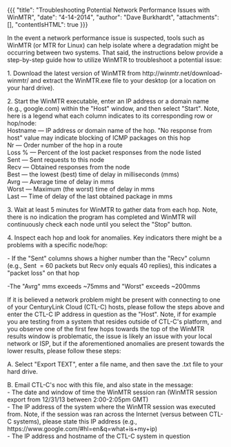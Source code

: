 {{{
  "title": "Troubleshooting Potential Network Performance Issues with WinMTR",
  "date": "4-14-2014",
  "author": "Dave Burkhardt",
  "attachments": [],
  "contentIsHTML": true
}}}

<p>In the event a network performance issue is suspected, tools such as WinMTR (or MTR for Linux) can help isolate where a degradation might be occurring between two systems. That said, the instructions below provide a step-by-step guide how to utilize WinMTR
  to troubleshoot a potential issue:</p>
<p>1. Download the latest version of WinMTR from http://winmtr.net/download-winmtr/ and extract the WinMTR.exe file to your desktop (or a location on your hard drive).</p>
<p>2. Start the WinMTR executable, enter an IP address or a domain name (e.g., google.com) within the "Host" window, and then select "Start". Note, here is a legend what each column indicates to its corresponding row or hop/node:
  <br />Hostname — IP address or domain name of the hop. "No response from host" value may indicate blocking of ICMP packages on this hop
  <br />Nr — Order number of the hop in a route
  <br />Loss % — Percent of the lost packet responses from the node listed
  <br />Sent — Sent requests to this node
  <br />Recv — Obtained responses from the node
  <br />Best — the lowest (best) time of delay in milliseconds (mms)
  <br />Avrg — Average time of delay in mms
  <br />Worst — Maximum (the worst) time of delay in mms
  <br />Last — Time of delay of the last obtained package in mms</p>
<p>3. Wait at least 5 minutes for WinMTR to gather data from each hop. Note, there is no indication the program has completed and WinMTR will continuously check each node until you select the "Stop" button.</p>
<p>4. Inspect each hop and look for anomalies. Key indicators there might be a problems with a specific node/hop:</p>
<p>- If the "Sent" columns shows a higher number than the "Recv" column (e.g., Sent &nbsp;= 60 packets but Recv&nbsp;only equals 40 replies), this indicates a "packet loss" on that hop</p>
<p>-The "Avrg" mms exceeds ~75mms and "Worst" exceeds ~200mms</p>

<p>If it is believed a network problem might be present with connecting to one of your CenturyLink Cloud (CTL-C) hosts, please follow the steps above and enter the CTL-C IP address in question as the "Host". Note, if for example you are testing from a system
  that resides outside of CTL-C's platform, and you observe one of the first few hops towards the top of the WinMTR results window is problematic, the issue is likely an issue with your local network or ISP, but if the aforementioned anomalies are present
  towards the lower results, please follow these steps:</p>
<p>A. Select "Export TEXT", enter a file name, and then save the .txt file to your hard drive.</p>
<p>B. Email CTL-C's noc with this file, and also state in the message:
  <br />- The date and window of time the WinMTR session ran (WinMTR session export from 12/31/13 between 2:00-2:05pm GMT)
  <br />- The IP address of the system where the WinMTR session was executed from. Note, if the session was ran across the Internet (versus between CTL-C systems), please state this IP address (e.g., https://www.google.com/#hl=en&amp;q=what+is+my+ip)
  <br />- The IP address and hostname of the CTL-C system in question</p>